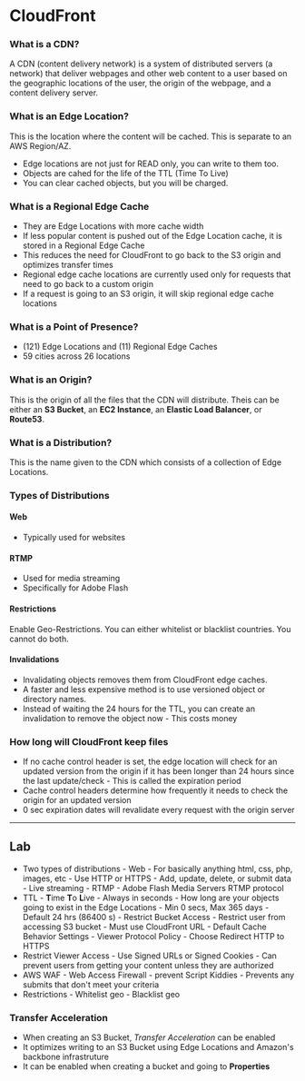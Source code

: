 # CloudFront

### What is a CDN?

A CDN (content delivery network) is a system of distributed servers (a network) that deliver webpages and other web content to a user based on the geographic locations of the user, the origin of the webpage, and a content delivery server.

### What is an Edge Location?

This is the location where the content will be cached. This is separate to an AWS Region/AZ.

- Edge locations are not just for READ only, you can write to them too.
- Objects are cahed for the life of the TTL (Time To Live)
- You can clear cached objects, but you will be charged.

### What is a Regional Edge Cache

- They are Edge Locations with more cache width
- If less popular content is pushed out of the Edge Location cache, it is stored in a Regional Edge Cache
- This reduces the need for CloudFront to go back to the S3 origin and optimizes transfer times
- Regional edge cache locations are currently used only for requests that need to go back to a custom origin
- If a request is going to an S3 origin, it will skip regional edge cache locations

### What is a Point of Presence?

- (121) Edge Locations and (11) Regional Edge Caches
- 59 cities across 26 locations

### What is an Origin?

This is the origin of all the files that the CDN will distribute. Theis can be either an **S3 Bucket**, an **EC2 Instance**, an **Elastic Load Balancer**, or **Route53**.

### What is a Distribution?

This is the name given to the CDN which consists of a collection of Edge Locations.

### Types of Distributions

#### Web

- Typically used for websites

#### RTMP

- Used for media streaming
- Specifically for Adobe Flash

#### Restrictions

Enable Geo-Restrictions. You can either whitelist or blacklist countries. You cannot do both.

#### Invalidations

- Invalidating objects removes them from CloudFront edge caches.
- A faster and less expensive method is to use versioned object or directory names.
- Instead of waiting the 24 hours for the TTL, you can create an invalidation to remove the object now - This costs money

### How long will CloudFront keep files

- If no cache control header is set, the edge location will check for an updated version from the origin if it has been longer than 24 hours since the last update/check - This is called the expiration period
- Cache control headers determine how frequently it needs to check the origin for an updated version
- 0 sec expiration dates will revalidate every request with the origin server

---

## Lab

- Two types of distributions - Web - For basically anything html, css, php, images, etc - Use HTTP or HTTPS - Add, update, delete, or submit data - Live streaming - RTMP - Adobe Flash Media Servers RTMP protocol
- TTL - **T**ime **T**o **L**ive - Always in seconds - How long are your objects going to exist in the Edge Locations - Min 0 secs, Max 365 days - Default 24 hrs (86400 s) - Restrict Bucket Access - Restrict user from accessing S3 bucket - Must use CloudFront URL - Default Cache Behavior Settings - Viewer Protocol Policy - Choose Redirect HTTP to HTTPS
- Restrict Viewer Access - Use Signed URLs or Signed Cookies - Can prevent users from getting your content unless they are authorized
- AWS WAF - Web Access Firewall - prevent Script Kiddies - Prevents any submits that don't meet your criteria
- Restrictions - Whitelist geo - Blacklist geo

### Transfer Acceleration

- When creating an S3 Bucket, _Transfer Acceleration_ can be enabled
- It optimizes writing to an S3 Bucket using Edge Locations and Amazon's backbone infrastruture
- It can be enabled when creating a bucket and going to **Properties**
